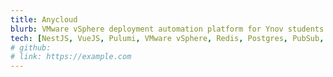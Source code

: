 ```yaml
---
title: Anycloud
blurb: VMware vSphere deployment automation platform for Ynov students.
tech: [NestJS, VueJS, Pulumi, VMware vSphere, Redis, Postgres, PubSub, Keycloak]
# github: 
# link: https://example.com
---
```

